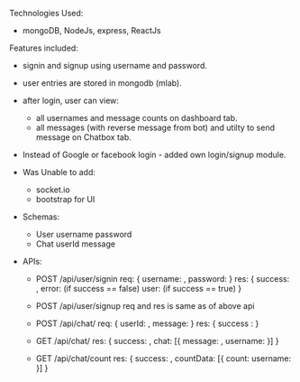 Technologies Used:
- mongoDB, NodeJs, express, ReactJs


Features included:

- signin and signup using username and password.
- user entries are stored in mongodb (mlab).
- after login, user can view:
	- all usernames and message counts on dashboard tab.
	- all messages (with reverse message from bot) and utilty to send message on Chatbox tab. 

- Instead of Google or facebook login - added own login/signup module.
- Was Unable to add:
	- socket.io
	- bootstrap for UI



- Schemas: 
	- User
		username
		password
	- Chat
		userId
		message

- APIs:

	- POST /api/user/signin
		req: {
			username: <STRING>, 
			password: <STRING>
		}
		res: {
			success: <BOOL>,
			error: <STRING> (if success == false)
			user: <USER OBJECT> (if success == true) 
			}

	- POST /api/user/signup
		req and res is same as of above api

	- POST /api/chat/
		req: {
			userId: <STRING>,
			message: <STRING>
		}
		res: {
			success : <BOOL>
		}

	- GET /api/chat/
		res: {
			success: <BOOL>,
			chat: [{
				message: <STRING>,
				username: <STRING>
			}]
		}

	- GET /api/chat/count
		res: {
			success: <BOOL>,
			countData: [{
				count: <NUMBER>
				username: <STRING>
			}]
		}

